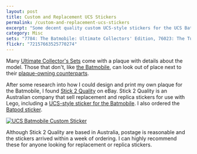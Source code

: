 ```yaml
---
layout: post
title: Custom and Replacement UCS Stickers
permalink: /custom-and-replacement-ucs-stickers
excerpt: "Some decent quality custom UCS-style stickers for the UCS Batmobile and Bat-Pod."
category: Misc
sets: "7784: The Batmobile: Ultimate Collectors' Edition, 76023: The Tumbler"
flickr: "72157663525770274"
---
```


Many [Ultimate Collector's Sets](http://lego.wikia.com/wiki/Ultimate_Collector's_Series) come with a plaque with details about the model. Those that don't, like [the Batmobile](http://brickset.com/sets/7784-1/The-Batmobile-Ultimate-Collectors-Edition), can look out of place next to their [plaque-owning counterparts](http://brickset.com/sets/76023-1/The-Tumbler).

After some research into how I could design and print my own plaque for the Batmobile, I found [Stick 2 Quality](http://stores.ebay.co.uk/STICK-2-QUALITY-ZACPARIS?_trksid=p2047675.l2563) on eBay. Stick 2 Quality is an Australian company that sell replacement and replica stickers for use with Lego, including a [UCS-style sticker for the Batmobile](http://www.ebay.co.uk/itm/CUSTOM-DIE-CUT-UCS-STYLE-PLAQUE-STICKER-7784-BATMOBILE-BOOM-/141868354283?hash=item2108034aeb). I also ordered the [Batpod sticker](http://www.ebay.co.uk/itm/CUSTOM-BATMAN-PLAQUE-STICKER-BATPOD-MODELS-TOYS-5004590-76023-ETC-/141835544626?hash=item21060ea832).

[![UCS Batmobile Custom Sticker](http://studshq.s3.amazonaws.com/batmobile-ucs-sticker.jpg)](http://studshq.s3.amazonaws.com/batmobile-ucs-sticker.jpg)

Although Stick 2 Quality are based in Australia, postage is reasonable and the stickers arrived within a week of ordering. I can highly recommend these for anyone looking for replacement or replica stickers.